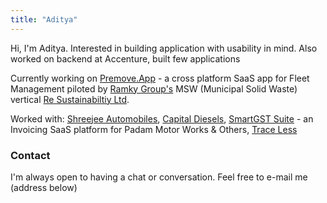 ```yaml
---
title: "Aditya"
---
```


Hi, I'm Aditya. Interested in building application with usability in mind. Also worked on backend at Accenture, built few applications

Currently working on [Premove.App](https://premove.app/) - a cross platform SaaS app for Fleet Management piloted by [Ramky Group's](https://ramky.com) MSW (Municipal Solid Waste) vertical [Re Sustainabiltiy Ltd](https://resustainabiltiy.com).

<!-- Previously built: [blog-application](https://github.com/emaniaditya/blog-application) (full-stack MERN app), [front-page-maker](https://github.com/emaniaditya/front-page-maker) (generate curated project
front pages instantly) -->

Worked with: [Shreejee Automobiles](https://shreejeeautomobiles.com), [Capital Diesels](https://capitaldiesels.com), [SmartGST Suite](http://smartgstsuite.vercel.app/) - an Invoicing SaaS platform for Padam Motor Works & Others, [Trace Less](http://trace-less.web.app/)

### Contact

I'm always open to having a chat or conversation. Feel free to e-mail me (address below)

